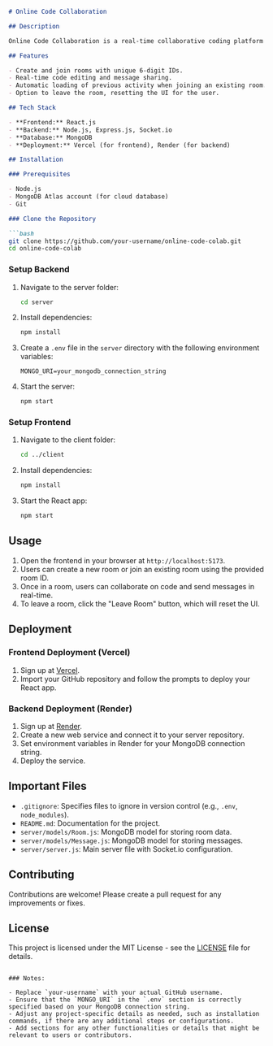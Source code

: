 ```markdown
# Online Code Collaboration

## Description

Online Code Collaboration is a real-time collaborative coding platform that allows multiple users to join a coding room and edit code together, similar to Google Docs. Users can create rooms, share a unique room ID, and chat in real-time.

## Features

- Create and join rooms with unique 6-digit IDs.
- Real-time code editing and message sharing.
- Automatic loading of previous activity when joining an existing room.
- Option to leave the room, resetting the UI for the user.

## Tech Stack

- **Frontend:** React.js
- **Backend:** Node.js, Express.js, Socket.io
- **Database:** MongoDB
- **Deployment:** Vercel (for frontend), Render (for backend)

## Installation

### Prerequisites

- Node.js
- MongoDB Atlas account (for cloud database)
- Git

### Clone the Repository

```bash
git clone https://github.com/your-username/online-code-colab.git
cd online-code-colab
```

### Setup Backend

1. Navigate to the server folder:

   ```bash
   cd server
   ```

2. Install dependencies:

   ```bash
   npm install
   ```

3. Create a `.env` file in the `server` directory with the following environment variables:

   ```plaintext
   MONGO_URI=your_mongodb_connection_string
   ```

4. Start the server:

   ```bash
   npm start
   ```

### Setup Frontend

1. Navigate to the client folder:

   ```bash
   cd ../client
   ```

2. Install dependencies:

   ```bash
   npm install
   ```

3. Start the React app:

   ```bash
   npm start
   ```

## Usage

1. Open the frontend in your browser at `http://localhost:5173`.
2. Users can create a new room or join an existing room using the provided room ID.
3. Once in a room, users can collaborate on code and send messages in real-time.
4. To leave a room, click the "Leave Room" button, which will reset the UI.

## Deployment

### Frontend Deployment (Vercel)

1. Sign up at [Vercel](https://vercel.com).
2. Import your GitHub repository and follow the prompts to deploy your React app.

### Backend Deployment (Render)

1. Sign up at [Render](https://render.com).
2. Create a new web service and connect it to your server repository.
3. Set environment variables in Render for your MongoDB connection string.
4. Deploy the service.

## Important Files

- `.gitignore`: Specifies files to ignore in version control (e.g., `.env`, `node_modules`).
- `README.md`: Documentation for the project.
- `server/models/Room.js`: MongoDB model for storing room data.
- `server/models/Message.js`: MongoDB model for storing messages.
- `server/server.js`: Main server file with Socket.io configuration.

## Contributing

Contributions are welcome! Please create a pull request for any improvements or fixes.

## License

This project is licensed under the MIT License - see the [LICENSE](LICENSE) file for details.

```

### Notes:

- Replace `your-username` with your actual GitHub username.
- Ensure that the `MONGO_URI` in the `.env` section is correctly specified based on your MongoDB connection string.
- Adjust any project-specific details as needed, such as installation commands, if there are any additional steps or configurations.
- Add sections for any other functionalities or details that might be relevant to users or contributors.